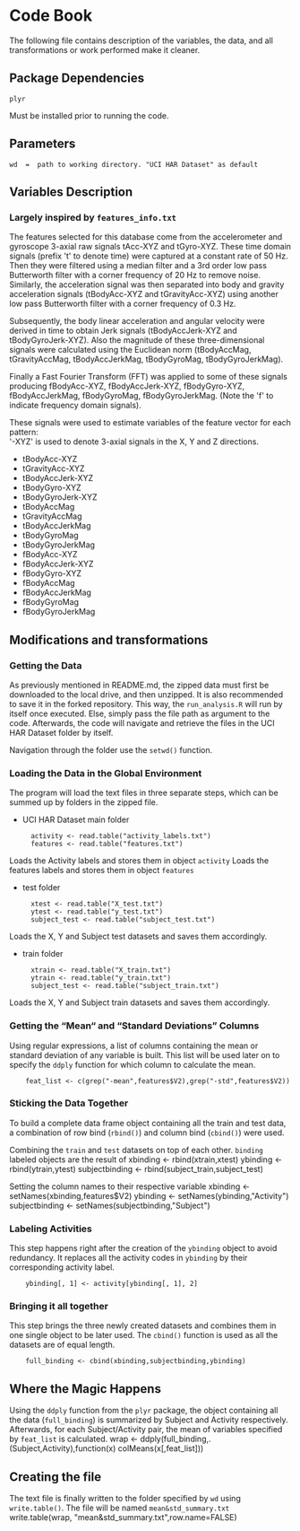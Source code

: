 #   Code Book
The following file contains description of the variables, the data, and all transformations or work performed make it cleaner.


##  Package Dependencies
    plyr
Must be installed prior to running the code.

##  Parameters

    wd  =  path to working directory. "UCI HAR Dataset" as default

##  Variables Description
### Largely inspired by `features_info.txt`

The features selected for this database come from the accelerometer and gyroscope 3-axial raw signals tAcc-XYZ and tGyro-XYZ. These time domain signals (prefix 't' to denote time) were captured at a constant rate of 50 Hz. Then they were filtered using a median filter and a 3rd order low pass Butterworth filter with a corner frequency of 20 Hz to remove noise. Similarly, the acceleration signal was then separated into body and gravity acceleration signals (tBodyAcc-XYZ and tGravityAcc-XYZ) using another low pass Butterworth filter with a corner frequency of 0.3 Hz. 

Subsequently, the body linear acceleration and angular velocity were derived in time to obtain Jerk signals (tBodyAccJerk-XYZ and tBodyGyroJerk-XYZ). Also the magnitude of these three-dimensional signals were calculated using the Euclidean norm (tBodyAccMag, tGravityAccMag, tBodyAccJerkMag, tBodyGyroMag, tBodyGyroJerkMag). 

Finally a Fast Fourier Transform (FFT) was applied to some of these signals producing fBodyAcc-XYZ, fBodyAccJerk-XYZ, fBodyGyro-XYZ, fBodyAccJerkMag, fBodyGyroMag, fBodyGyroJerkMag. (Note the 'f' to indicate frequency domain signals). 

These signals were used to estimate variables of the feature vector for each pattern:  
'-XYZ' is used to denote 3-axial signals in the X, Y and Z directions.

* tBodyAcc-XYZ
* tGravityAcc-XYZ
* tBodyAccJerk-XYZ
* tBodyGyro-XYZ
* tBodyGyroJerk-XYZ
* tBodyAccMag
* tGravityAccMag
* tBodyAccJerkMag
* tBodyGyroMag
* tBodyGyroJerkMag
* fBodyAcc-XYZ
* fBodyAccJerk-XYZ
* fBodyGyro-XYZ
* fBodyAccMag
* fBodyAccJerkMag
* fBodyGyroMag
* fBodyGyroJerkMag


##  Modifications and transformations

### Getting the Data

As previously mentioned in README.md, the zipped data must first be downloaded to the local drive, and then unzipped. It is also recommended to save it in the forked repository.
This way, the `run_analysis.R` will run by itself once executed. Else, simply pass the file path as argument to the code.
Afterwards, the code will navigate and retrieve the files in the UCI HAR Dataset folder by itself.

Navigation through the folder use the `setwd()` function.

### Loading the Data in the Global Environment

The program will load the text files in three separate steps, which can be summed up by folders in the zipped file.

* UCI HAR Dataset main folder

        activity <- read.table("activity_labels.txt")
        features <- read.table("features.txt")
Loads the Activity labels and stores them in object `activity`
Loads the features labels and stores them in object `features`

* test folder

        xtest <- read.table("X_test.txt")
        ytest <- read.table("y_test.txt")
        subject_test <- read.table("subject_test.txt")
Loads the X, Y and Subject test datasets and saves them accordingly.

* train folder

        xtrain <- read.table("X_train.txt")
        ytrain <- read.table("y_train.txt")
        subject_test <- read.table("subject_train.txt")
Loads the X, Y and Subject train datasets and saves them accordingly.

### Getting the “Mean“ and “Standard Deviations” Columns
Using regular expressions, a list of columns containing the mean or standard deviation of any variable is built.
This list will be used later on to specify the `ddply` function for which column to calculate the mean.

        feat_list <- c(grep("-mean",features$V2),grep("-std",features$V2))


### Sticking the Data Together
To build a complete data frame object containing all the train and test data, a combination of row bind (`rbind()`) and column bind (`cbind()`) were used.

Combining the `train` and `test` datasets on top of each other. `binding` labeled objects are the result of 
    xbinding <- rbind(xtrain,xtest)
    ybinding <- rbind(ytrain,ytest)
    subjectbinding <- rbind(subject_train,subject_test)

Setting the column names to their respective variable
        xbinding <- setNames(xbinding,features$V2)
        ybinding <- setNames(ybinding,"Activity")
        subjectbinding <- setNames(subjectbinding,"Subject")

### Labeling Activities

This step happens right after the creation of the `ybinding` object to avoid redundancy. It replaces all the activity codes in `ybinding` by their corresponding activity label.
        
        ybinding[, 1] <- activity[ybinding[, 1], 2]
        
### Bringing it all together

This step brings the three newly created datasets and combines them in one single object to be later used. The `cbind()` function is used as all the datasets are of equal length.

        full_binding <- cbind(xbinding,subjectbinding,ybinding)

## Where the Magic Happens
Using the `ddply` function from the `plyr` package, the object containing all the data (`full_binding`) is summarized by Subject and Activity respectively.
Afterwards, for each Subject/Activity pair, the mean of variables specified by `feat_list` is calculated.
        wrap <- ddply(full_binding,.(Subject,Activity),function(x) colMeans(x[,feat_list]))
        
## Creating the file
The text file is finally written to the folder specified by `wd` using `write.table()`. The file will be named `mean&std_summary.txt`
       write.table(wrap, "mean&std_summary.txt",row.name=FALSE)
